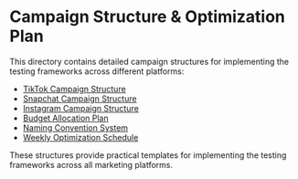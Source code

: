 # Campaign Structure & Optimization Plan

This directory contains detailed campaign structures for implementing the testing frameworks across different platforms:

- [TikTok Campaign Structure](tiktok-campaign-structure.md)
- [Snapchat Campaign Structure](snapchat-campaign-structure.md)
- [Instagram Campaign Structure](instagram-campaign-structure.md)
- [Budget Allocation Plan](budget-allocation.md)
- [Naming Convention System](naming-convention.md)
- [Weekly Optimization Schedule](optimization-schedule.md)

These structures provide practical templates for implementing the testing frameworks across all marketing platforms.